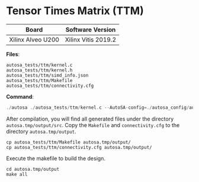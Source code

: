 # Tensor Times Matrix (TTM)

Board        | Software Version
-------------|-----------------
Xilinx Alveo U200 | Xilinx Vitis 2019.2

__Files__:
```
autosa_tests/ttm/kernel.c
autosa_tests/ttm/kernel.h
autosa_tests/ttm/simd_info.json
autosa_tests/ttm/Makefile
autosa_tests/ttm/connectivity.cfg
```

__Command__:
```c
./autosa ./autosa_tests/ttm/kernel.c --AutoSA-config=./autosa_config/autosa_config.json --target=autosa_hls_c --AutoSA-autosa --AutoSA-two-level-buffer --AutoSA-uram --isl-schedule-whole-component --AutoSA-output-dir=./autosa.tmp/output --sa-sizes="{kernel[0]->array_part[20,256,4,128];kernel[0]->array_part_L2[13,2,16,4];kernel[0]->latency[2,32,2];kernel[0]->simd[8]}" --AutoSA-simd-info=./autosa_tests/ttm/simd_info.json
```

After compilation, you will find all generated files under the directory `autosa.tmp/output/src`. Copy the `Makefile` and `connectivity.cfg` to the directory `autosa.tmp/output`.

```
cp autosa_tests/ttm/Makefile autosa.tmp/output/
cp autosa_tests/ttm/connectivity.cfg autosa.tmp/output/
```

Execute the makefile to build the design.

```
cd autosa.tmp/output
make all
```